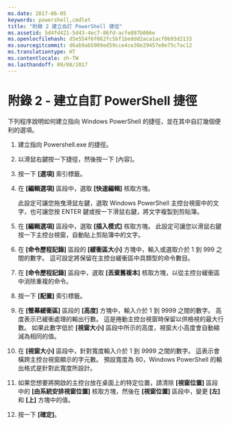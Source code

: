 ```yaml
---
ms.date: 2017-06-05
keywords: powershell,cmdlet
title: "附錄 2 建立自訂 PowerShell 捷徑"
ms.assetid: 5d4fd421-5d43-4ec7-86fd-acfe887b066e
ms.openlocfilehash: d5e554f6f062fc5bf1beddd2aca1acf0b93d2133
ms.sourcegitcommit: d6ab9ab5909ed59cce4ce30e29457e0e75c7ac12
ms.translationtype: HT
ms.contentlocale: zh-TW
ms.lasthandoff: 09/08/2017
---
```

# <a name="appendix-2---creating-a-custom-powershell-shortcut"></a>附錄 2 - 建立自訂 PowerShell 捷徑
下列程序說明如何建立指向 Windows PowerShell 的捷徑，並在其中自訂幾個便利的選項。

1. 建立指向 Powershell.exe 的捷徑。

2. 以滑鼠右鍵按一下捷徑，然後按一下 [內容]。

3. 按一下 **[選項]** 索引標籤。

4. 在 **[編輯選項]** 區段中，選取 **[快速編輯]** 核取方塊。

    此設定可讓您拖曳滑鼠左鍵，選取 Windows PowerShell 主控台視窗中的文字，也可讓您按 ENTER 鍵或按一下滑鼠右鍵，將文字複製到剪貼簿。

5. 在 **[編輯選項]** 區段中，選取 **[插入模式]** 核取方塊。 此設定可讓您以滑鼠右鍵按一下主控台視窗，自動貼上剪貼簿中的文字。

6. 在 **[命令歷程記錄]** 區段的 **[緩衝區大小]** 方塊中，輸入或選取介於 1 到 999 之間的數字。 這可設定將保留在主控台緩衝區中具類型的命令數目。

7. 在 **[命令歷程記錄]** 區段中，選取 **[丟棄舊複本]** 核取方塊，以從主控台緩衝區中消除重複的命令。

8. 按一下 **[配置]** 索引標籤。

9. 在 **[螢幕緩衝區]** 區段的 **[高度]** 方塊中，輸入介於 1 到 9999 之間的數字。 高度表示已緩衝處理的輸出行數。 這是捲動主控台視窗時保留以供檢視的最大行數。 如果此數字低於 **[視窗大小]** 區段中所示的高度，視窗大小高度會自動縮減為相同的值。

10. 在 **[視窗大小]** 區段中，針對寬度輸入介於 1 到 9999 之間的數字。 這表示會橫跨主控台視窗顯示的字元數。 預設寬度為 80，Windows PowerShell 的輸出格式是針對此寬度所設計。

11. 如果您想要將開啟的主控台放在桌面上的特定位置，請清除 **[視窗位置]** 區段中的 **[由系統安排視窗位置]** 核取方塊，然後在 **[視窗位置]** 區段中，變更 **[左]** 和 **[上]** 方塊中的值。

12. 按一下 **[確定]**。

